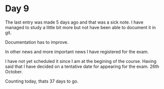 # Day 9 

The last entry was made 5 days ago and that was a sick note. 
I have managed to study a little bit more but not have been able to document it in git. 

Documentation has to improve. 

In other news and more important news I have registered for the exam. 

I have not yet scheduled it since I am at the begining of the course. Having said that I have decided on a tentative date for appearing for the exam. 26th October. 

Counting today, thats 37 days to go. 


